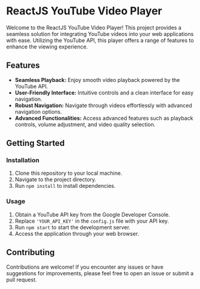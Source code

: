 # ReactJS YouTube Video Player
  
  Welcome to the ReactJS YouTube Video Player! This project provides a seamless solution for integrating YouTube videos into your web applications with ease. Utilizing the YouTube API, this player offers a range of features to enhance the viewing experience.

## Features
  - **Seamless Playback:** Enjoy smooth video playback powered by the YouTube API.
  - **User-Friendly Interface:** Intuitive controls and a clean interface for easy navigation.
  - **Robust Navigation:** Navigate through videos effortlessly with advanced navigation options.
  - **Advanced Functionalities:** Access advanced features such as playback controls, volume adjustment, and video quality selection.

## Getting Started

### Installation
  1. Clone this repository to your local machine.
  2. Navigate to the project directory.
  3. Run `npm install` to install dependencies.

### Usage
  1. Obtain a YouTube API key from the Google Developer Console.
  2. Replace `'YOUR_API_KEY'` in the `config.js` file with your API key.
  3. Run `npm start` to start the development server.
  4. Access the application through your web browser.




## Contributing
  Contributions are welcome! If you encounter any issues or have suggestions for improvements, please feel free to open an issue or submit a pull request.

